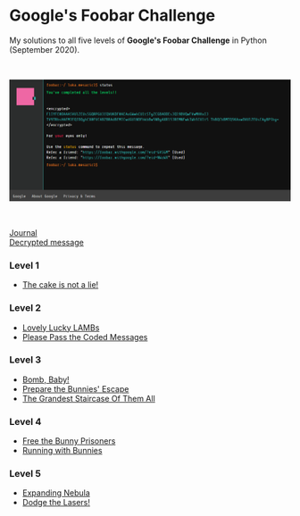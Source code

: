 # Google's Foobar Challenge

My solutions to all five levels of **Google's Foobar Challenge** in Python (September 2020).

<br>

![google-foobar](Lore/foobar.png)

<br>

[Journal](Lore/journal.md)  
[Decrypted message](Lore/decode.py)

### Level 1
- [The cake is not a lie!](Level%201/the-cake-is-not-a-lie)

### Level 2
- [Lovely Lucky LAMBs](Level%202/lovely-lucky-lambs)
- [Please Pass the Coded Messages](Level%202/please-pass-the-coded-messages)

### Level 3
- [Bomb, Baby!](Level%203/bomb-baby)
- [Prepare the Bunnies' Escape](Level%203/prepare-the-bunnies-escape)
- [The Grandest Staircase Of Them All](Level%203/the-grandest-staircase-of-them-all)

### Level 4
- [Free the Bunny Prisoners](Level%204/free-the-bunny-prisoners)
- [Running with Bunnies](Level%204/running-with-bunnies)

### Level 5
- [Expanding Nebula](Level%205/expanding-nebula)
- [Dodge the Lasers!](Level%205/dodge-the-lasers)
